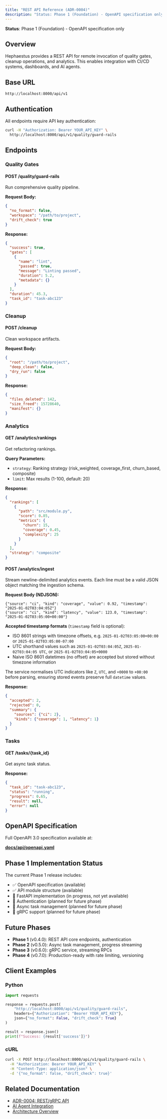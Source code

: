 ```yaml
---
title: "REST API Reference (ADR-0004)"
description: "Status: Phase 1 (Foundation) - OpenAPI specification only Hephaestus provides a REST API for remote invocation of quality gates, cleanup operations, and..."
---
```


**Status**: Phase 1 (Foundation) - OpenAPI specification only

## Overview

Hephaestus provides a REST API for remote invocation of quality gates, cleanup operations, and analytics. This enables integration with CI/CD systems, dashboards, and AI agents.

## Base URL

```text
http://localhost:8000/api/v1
```

## Authentication

All endpoints require API key authentication:

```bash
curl -H "Authorization: Bearer YOUR_API_KEY" \
  http://localhost:8000/api/v1/quality/guard-rails
```

## Endpoints

### Quality Gates

#### POST /quality/guard-rails

Run comprehensive quality pipeline.

**Request Body:**

```json
{
  "no_format": false,
  "workspace": "/path/to/project",
  "drift_check": true
}
```

**Response:**

```json
{
  "success": true,
  "gates": [
    {
      "name": "lint",
      "passed": true,
      "message": "Linting passed",
      "duration": 5.2,
      "metadata": {}
    }
  ],
  "duration": 45.3,
  "task_id": "task-abc123"
}
```

### Cleanup

#### POST /cleanup

Clean workspace artifacts.

**Request Body:**

```json
{
  "root": "/path/to/project",
  "deep_clean": false,
  "dry_run": false
}
```

**Response:**

```json
{
  "files_deleted": 142,
  "size_freed": 15728640,
  "manifest": {}
}
```

### Analytics

#### GET /analytics/rankings

Get refactoring rankings.

**Query Parameters:**

- `strategy`: Ranking strategy (risk_weighted, coverage_first, churn_based, composite)
- `limit`: Max results (1-100, default: 20)

**Response:**

```json
{
  "rankings": [
    {
      "path": "src/module.py",
      "score": 0.85,
      "metrics": {
        "churn": 15,
        "coverage": 0.45,
        "complexity": 25
      }
    }
  ],
  "strategy": "composite"
}
```

#### POST /analytics/ingest

Stream newline-delimited analytics events. Each line must be a valid JSON object
matching the ingestion schema.

**Request Body (NDJSON):**

```text
{"source": "ci", "kind": "coverage", "value": 0.92, "timestamp": "2025-01-02T03:04:05Z"}
{"source": "ci", "kind": "latency", "value": 123.0, "timestamp": "2025-01-02T03:05:00+00:00"}
```

**Accepted timestamp formats** (`timestamp` field is optional):

- ISO 8601 strings with timezone offsets, e.g. `2025-01-02T03:05:00+00:00` or `2025-01-02T03:05:00-07:00`
- UTC shorthand values such as `2025-01-02T03:04:05Z`, `2025-01-02T03:04:05 UTC`, or `2025-01-02T03:04:05+0000`
- Naive ISO 8601 datetimes (no offset) are accepted but stored without timezone information

The service normalises UTC indicators like `Z`, `UTC`, and `+0000` to `+00:00`
before parsing, ensuring stored events preserve full `datetime` values.

**Response:**

```json
{
  "accepted": 2,
  "rejected": 0,
  "summary": {
    "sources": {"ci": 2},
    "kinds": {"coverage": 1, "latency": 1}
  }
}
```

### Tasks

#### GET /tasks/{task_id}

Get async task status.

**Response:**

```json
{
  "task_id": "task-abc123",
  "status": "running",
  "progress": 0.65,
  "result": null,
  "error": null
}
```

## OpenAPI Specification

Full OpenAPI 3.0 specification available at:

**[docs/api/openapi.yaml](../../api/openapi.yaml)**

## Phase 1 Implementation Status

The current Phase 1 release includes:

- ✅ OpenAPI specification (available)
- ✅ API module structure (available)
- 🚧 FastAPI implementation (in progress, not yet available)
- 🚧 Authentication (planned for future phase)
- 🚧 Async task management (planned for future phase)
- 🚧 gRPC support (planned for future phase)

## Future Phases

- **Phase 1** (v0.4.0): REST API core endpoints, authentication
- **Phase 2** (v0.5.0): Async task management, progress streaming
- **Phase 3** (v0.6.0): gRPC service, streaming RPCs
- **Phase 4** (v0.7.0): Production-ready with rate limiting, versioning

## Client Examples

### Python

```python
import requests

response = requests.post(
    "http://localhost:8000/api/v1/quality/guard-rails",
    headers={"Authorization": "Bearer YOUR_API_KEY"},
    json={"no_format": False, "drift_check": True}
)

result = response.json()
print(f"Success: {result['success']}")
```

### cURL

```bash
curl -X POST http://localhost:8000/api/v1/quality/guard-rails \
  -H "Authorization: Bearer YOUR_API_KEY" \
  -H "Content-Type: application/json" \
  -d '{"no_format": false, "drift_check": true}'
```

## Related Documentation

- [ADR-0004: REST/gRPC API](/adr/0004-rest-grpc-api/)
- [AI Agent Integration](/reference/ai-agent-integration/)
- [Architecture Overview](/explanation/architecture/)
